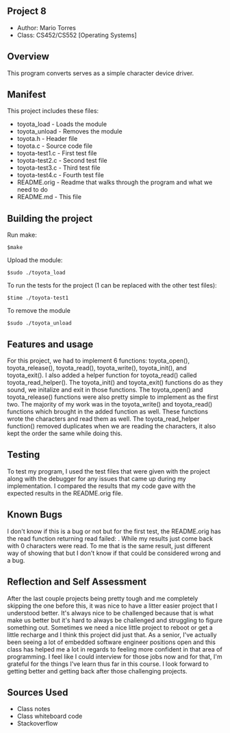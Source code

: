 ## Project 8

* Author: Mario Torres
* Class: CS452/CS552 [Operating Systems]

## Overview

This program converts serves as a simple character device driver.

## Manifest

This project includes these files: 
* toyota_load - Loads the module
* toyota_unload - Removes the module
* toyota.h - Header file
* toyota.c - Source code file
* toyota-test1.c - First test file
* toyota-test2.c - Second test file
* toyota-test3.c - Third test file
* toyota-test4.c - Fourth test file
* README.orig - Readme that walks through the program and what we need to do
* README.md - This file

## Building the project

Run make:
``` console
$make
```

Upload the module:
``` console
$sudo ./toyota_load
```

To run the tests for the project (1 can be replaced with the other test files):
``` console
$time ./toyota-test1
```

To remove the module
``` console
$sudo ./toyota_unload
```

## Features and usage

For this project, we had to implement 6 functions: toyota_open(), toyota_release(), 
toyota_read(), toyota_write(), toyota_init(), and toyota_exit(). I also added a 
helper function for toyota_read() called toyota_read_helper(). The toyota_init() and 
toyota_exit() functions do as they sound, we initalize and exit in those functions. 
The toyota_open() and toyota_release() functions were also pretty simple to implement 
as the first two. The majority of my work was in the toyota_write() and toyota_read() 
functions which brought in the added function as well. These functions wrote the 
characters and read them as well. The toyota_read_helper function() removed duplicates 
when we are reading the characters, it also kept the order the same while doing this. 

## Testing

To test my program, I used the test files that were given with the project along with 
the debugger for any issues that came up during my implementation. I compared the results 
that my code gave with the expected results in the README.orig file.

## Known Bugs

I don't know if this is a bug or not but for the first test, the README.orig has the read 
function returning read failed: . While my results just come back with 0 characters were read. 
To me that is the same result, just different way of showing that but I don't know if that 
could be considered wrong and a bug. 

## Reflection and Self Assessment

After the last couple projects being pretty tough and me completely skipping the one before 
this, it was nice to have a litter easier project that I understood better. It's always nice 
to be challenged because that is what make us better but it's hard to always be challenged 
and struggling to figure something out. Sometimes we need a nice little project to reboot or 
get a little recharge and I think this project did just that. As a senior, I've actually been 
seeing a lot of embedded software engineer positions open and this class has helped me a lot 
in regards to feeling more confident in that area of programming. I feel like I could 
interview for those jobs now and for that, I'm grateful for the things I've learn thus far 
in this course. I look forward to getting better and getting back after those challenging 
projects.

## Sources Used

* Class notes 
* Class whiteboard code 
* Stackoverflow

